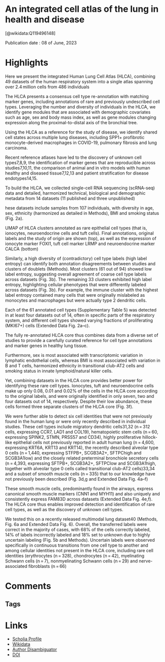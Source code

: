 
An integrated cell atlas of the lung in health and disease
==========================================================
  
  [@wikidata:Q119496148]  
  
Publication date : 08 of June, 2023  

# Highlights

Here we present the integrated Human Lung Cell Atlas (HLCA), combining 49 datasets of the human respiratory system into a single atlas spanning over 2.4 million cells from 486 individuals

The HLCA presents a consensus cell type re-annotation with matching marker genes, including annotations of rare and previously undescribed cell types. Leveraging the number and diversity of individuals in the HLCA, we identify gene modules that are associated with demographic covariates such as age, sex and body mass index, as well as gene modules changing expression along the proximal-to-distal axis of the bronchial tree.


Using the HLCA as a reference for the study of disease, we identify shared cell states across multiple lung diseases, including SPP1+ profibrotic monocyte-derived macrophages in COVID-19, pulmonary fibrosis and lung carcinoma.

Recent reference atlases have led to the discovery of unknown cell types7,8,9, the identification of marker genes that are reproducible across studies7,10,11, the comparison of animal and in vitro models with human healthy and diseased tissue7,12,13 and patient stratification for disease endotypes14,15.

To build the HLCA, we collected single-cell RNA sequencing (scRNA-seq) data and detailed, harmonized technical, biological and demographic metadata from 14 datasets (11 published and three unpublished)

hese datasets include samples from 107 individuals, with diversity in age, sex, ethnicity (harmonized as detailed in Methods), BMI and smoking status (Fig. 2a). 

UMAP of HLCA clusters annotated as rare epithelial cell types (that is, ionocytes, neuroendocrine cells and tuft cells). Final annotations, original labels and the study of origin are shown (top), as well as the expression of ionocyte marker FOXI1, tuft cell marker LRMP and neuroendocrine marker CALCA (bottom)

Similarly, a high diversity of (contradictory) cell type labels (high label entropy) can identify both annotation disagreements between studies and clusters of doublets (Methods). 
Most clusters (61 out of 94) showed low label entropy, suggesting overall agreement of coarse cell type labels across datasets (Fig. 3b). 
The remaining 33 clusters exhibited high label entropy, highlighting cellular phenotypes that were differently labeled across datasets (Fig. 3b).
For example, the immune cluster with the highest label entropy contained many cells that were originally mislabeled as monocytes and macrophages but were actually type 2 dendritic cells.


Each of the 61 annotated cell types (Supplementary Table 5) was detected in at least four datasets out of 14, often in specific parts of the respiratory system, and different cell types showed varying fractions of proliferating (MKI67+) cells (Extended Data Fig. 2a–c). 

 The fully re-annotated HLCA core thus combines data from a diverse set of studies to provide a carefully curated reference for cell type annotations and marker genes in healthy lung tissue.


 Furthermore, sex is most associated with transcriptomic variation in lymphatic endothelial cells, whereas BMI is most associated with variation in B and T cells, harmonized ethnicity in transitional club-AT2 cells and smoking status in innate lymphoid/natural killer cells.

Yet, combining datasets in the HLCA core provides better power for identifying these rare cell types. Ionocytes, tuft and neuroendocrine cells make up only 0.08, 0.01 and 0.02% of the cells in the HLCA core according to the original labels, and were originally identified in only seven, two and four datasets out of 14, respectively. Despite their low abundance, these cells formed three separate clusters of the HLCA core (Fig. 3f).


We were further able to detect six cell identities that were not previously found in the human lung or were only recently described in individual studies. These cell types include migratory dendritic cells31,32 (n = 312 cells, expressing CCR7, LAD1 and COL19), hematopoietic stem cells (n = 60, expressing SPINK2, STMN, PRSS57 and CD34), highly proliferative hillock-like epithelial cells not previously reported in adult human lung (n = 4,600, expressing KRT6A, KRT13 and KRT14), the recently described alveolar type 0 cells (n = 1,440, expressing STFPB+, SCGB3A2+, SFTPChigh and SCGB3A1low) and the closely related preterminal bronchiole secretory cells (n = 4,393, expressing SFTPB+, SCGB3A2+, SFTPClow and SCGB3A1high, together with alveolar type 0 cells called transitional club-AT2 cells)33,34 and a subset of smooth muscle cells (n = 335) that to our knowledge have not previously been described (Fig. 3d,g and Extended Data Fig. 4a–f)

<!-- Already covered on Wikidata! It seems like I did a good job :)  -->

These smooth muscle cells, predominantly found in the airways, express canonical smooth muscle markers (CNN1 and MYH11) and also uniquely and consistently express FAM83D across datasets (Extended Data Fig. 4e,f). The HLCA core thus enables improved detection and identification of rare cell types, as well as the discovery of unknown cell types.

We tested this on a recently released multimodal lung dataset40 (Methods, Fig. 6a and Extended Data Fig. 6). Overall, the transferred labels were correct in the majority of cases, with 68% of the cells correctly labeled, 14% of labels incorrectly labeled and 18% set to unknown due to highly uncertain labeling (Fig. 5b and Methods). Uncertain labels were observed specifically in continuous transitions from one cell type to another and among cellular identities not present in the HLCA core, including rare cell identities (erythrocytes (n = 328), chondrocytes (n = 42), myelinating Schwann cells (n = 7), nonmyelinating Schwann cells (n = 29) and nerve-associated fibroblasts (n = 66)





# Comments

## Tags

# Links
  
 * [Scholia Profile](https://scholia.toolforge.org/work/Q119496148)  
 * [Wikidata](https://www.wikidata.org/wiki/Q119496148)  
 * [Author Disambiguator](https://author-disambiguator.toolforge.org/work_item_oauth.php?id=Q119496148&batch_id=&match=1&author_list_id=&doit=Get+author+links+for+work)  
 * [DOI](https://doi.org/10.1038/S41591-023-02327-2)  
